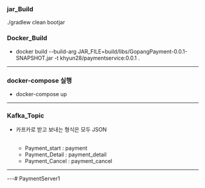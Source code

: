 ### jar_Build

./gradlew clean bootjar

### Docker_Build

- docker build --build-arg JAR_FILE=build/libs/GopangPayment-0.0.1-SNAPSHOT.jar -t khyun28/paymentservice:0.0.1 .


---
### docker-compose 실행

- docker-compose up

---

### Kafka_Topic

- 카프카로 받고 보내는 형식은 모두 JSON <br><br>

  - Payment_start  : payment
  - Payment_Detail : payment_detail
  - Payment_Cancel : payment_cancel
  
---
---# PaymentServer1
